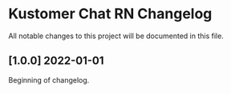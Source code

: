 # Kustomer Chat RN Changelog

All notable changes to this project will be documented in this file.

## [1.0.0] 2022-01-01

Beginning of changelog.
